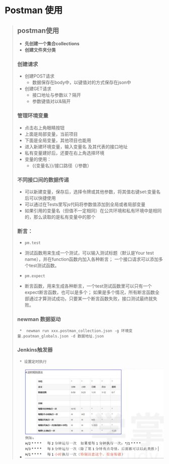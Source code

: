 # Postman 使用

>## postman使用
>   * **先创建一个集合collections**
>   * **创建文件夹分类**
>
>### 创建请求
>* 创建POST请求
>     * 数据保存在body中，以键值对的方式保存在json中
>* 创建GET请求
>   * 接口地址与参数以？隔开
>   * 参数键值对以&隔开
> 
>### 管理环境变量
>* 点击右上角眼睛按钮
>* 上面是局部变量，当前项目
>* 下面是全局变量，其他项目也能用
>* 进入新建环境变量，输入变量名 及其代表的接口地址
>* 私有变量建好后，还要在右上角选择环境
>* 变量的使用：
>   *  {{变量名}}/接口路径（/参数）
> 
>### 不同接口间的数据传递
>* 可以新建变量，保存后，选择令牌或其他参数，将其值右键set:变量名后可以快捷使用
>* 可以通过在Tests里写js代码将参数值添加到全局或者局部变量
>* 如果引用的变量名（但值不一定相同）在公共环境和私有环境中是相同的，那么读取的是私有变量中的那个
>
>### 断言：
>*     pm.test
>  * 测试函数用来生成一个测试，可以输入测试标题（默认是Your test name），并在function函数内加入各种断言； 一个接口请求可以添加多个test测试函数。
>*     pm.expect
>  * 断言函数，用来生成各种断言，一个test测试函数里可以只有一个expect断言函数，也可以是多个； 如果是多个情况，所有断言函数全部通过才算测试成功，只要某一个断言函数失败，接口测试最终就失败。
>### newman 数据驱动
>      *  newman run xxx.postman_collection.json -g 环境变量.poatman_globals.json -d 数据地址.json
>### Jenkins触发器
>      * 设置定时执行
>* <img src="/img/jenkins_time.png"/>